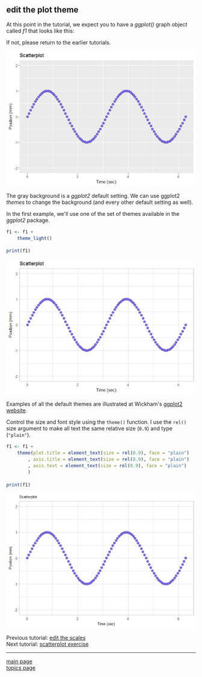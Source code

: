 
edit the plot theme
-------------------

At this point in the tutorial, we expect you to have a *ggplot()* graph object called *f1* that looks like this:

If not, please return to the earlier tutorials.

![](tut-0308_edit-theme_files/figure-markdown_github-ascii_identifiers/unnamed-chunk-2-1.png)

The gray background is a *ggplot2* default setting. We can use ggplot2 *themes* to change the background (and every other default setting as well).

In the first example, we'll use one of the set of themes available in the *ggplot2* package.

``` r
f1 <- f1 +
    theme_light()

print(f1)
```

![](tut-0308_edit-theme_files/figure-markdown_github-ascii_identifiers/unnamed-chunk-3-1.png)

Examples of all the default themes are illustrated at Wickham's [ggplot2 website](http://ggplot2.tidyverse.org/reference/ggtheme.html).

Control the size and font style using the `theme()` function. I use the `rel()` size argument to make all text the same relative size (`0.9`) and type (`"plain"`).

``` r
f1 <- f1 + 
    theme(plot.title = element_text(size = rel(0.9), face = "plain")  
        , axis.title = element_text(size = rel(0.9), face = "plain") 
        , axis.text = element_text(size = rel(0.9), face = "plain")
        )

print(f1)
```

![](tut-0308_edit-theme_files/figure-markdown_github-ascii_identifiers/unnamed-chunk-4-1.png)

Previous tutorial: [edit the scales](tut-0307_edit-scales.md)<br> Next tutorial: [scatterplot exercise](tut-0309_scatterplot-exercise.md)

------------------------------------------------------------------------

[main page](../README.md)<br> [topics page](README-by-topic.md)
